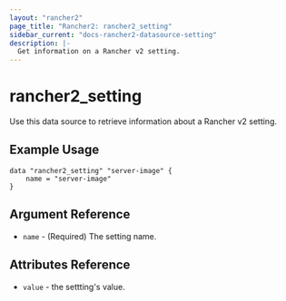 ```yaml
---
layout: "rancher2"
page_title: "Rancher2: rancher2_setting"
sidebar_current: "docs-rancher2-datasource-setting"
description: |-
  Get information on a Rancher v2 setting.
---
```


# rancher2\_setting

Use this data source to retrieve information about a Rancher v2 setting.

## Example Usage

```
data "rancher2_setting" "server-image" {
    name = "server-image"
}
```

## Argument Reference

 * `name` - (Required) The setting name.

## Attributes Reference

 * `value` - the settting's value.
